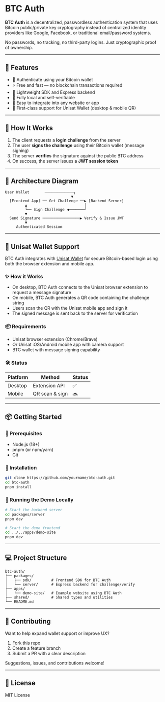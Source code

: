 # BTC Auth

**BTC Auth** is a decentralized, passwordless authentication system that uses Bitcoin public/private key cryptography instead of centralized identity providers like Google, Facebook, or traditional email/password systems.

No passwords, no tracking, no third-party logins. Just cryptographic proof of ownership.

---

## 🚀 Features

- 🔐 Authenticate using your Bitcoin wallet
- ⚡ Free and fast — no blockchain transactions required
- 🧱 Lightweight SDK and Express backend
- 🧪 Fully local and self-verifiable
- 🧩 Easy to integrate into any website or app
- 🧩 First-class support for Unisat Wallet (desktop & mobile QR)

---

## 🧰 How It Works

1. The client requests a **login challenge** from the server
2. The user **signs the challenge** using their Bitcoin wallet (message signing)
3. The server **verifies** the signature against the public BTC address
4. On success, the server issues a **JWT session token**

---

## 📐 Architecture Diagram

```
User Wallet       ─────────────┐
                              ▼
  [Frontend App] ── Get Challenge ──▶ [Backend Server]
         ▲                          │
         └── Sign Challenge ◀───────┘
         ▼
  Send Signature ─────────────────▶ Verify & Issue JWT
         ▼
     Authenticated Session
```

---

## 🦊 Unisat Wallet Support

BTC Auth integrates with [Unisat Wallet](https://unisat.io/) for secure Bitcoin-based login using both the browser extension and mobile app.

### ✨ How it Works

- On desktop, BTC Auth connects to the Unisat browser extension to request a message signature
- On mobile, BTC Auth generates a QR code containing the challenge string
- Users scan the QR with the Unisat mobile app and sign it
- The signed message is sent back to the server for verification

### 📦 Requirements

- Unisat browser extension (Chrome/Brave)
- Or Unisat iOS/Android mobile app with camera support
- BTC wallet with message signing capability

### 🛠️ Status

| Platform      | Method           | Status |
|---------------|------------------|--------|
| Desktop       | Extension API    | ✅     |
| Mobile        | QR scan & sign   | 🔜     |

---

## 📦 Getting Started

### 🔧 Prerequisites

- Node.js (18+)
- pnpm (or npm/yarn)
- Git

### 📂 Installation

```bash
git clone https://github.com/yourname/btc-auth.git
cd btc-auth
pnpm install
```

### 🏁 Running the Demo Locally

```bash
# Start the backend server
cd packages/server
pnpm dev

# Start the demo frontend
cd ../../apps/demo-site
pnpm dev
```

---

## 💻 Project Structure

```
btc-auth/
├── packages/
│   ├── sdk/         # Frontend SDK for BTC Auth
│   └── server/      # Express backend for challenge/verify
├── apps/
│   └── demo-site/   # Example website using BTC Auth
├── shared/          # Shared types and utilities
└── README.md
```

---

## 🤝 Contributing

Want to help expand wallet support or improve UX?

1. Fork this repo
2. Create a feature branch
3. Submit a PR with a clear description

Suggestions, issues, and contributions welcome!

---

## 📜 License

MIT License